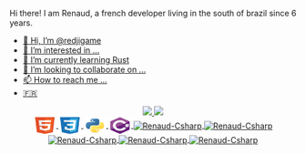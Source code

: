 Hi there! I am Renaud, a french developer living in the south of brazil since 6 years.

<div align="center">
  <a href="https://github.com/redjigame">
  
</div>

- 👋 Hi, I’m @redjigame
- 👀 I’m interested in ...
- 🌱 I’m currently learning Rust
- 💞️ I’m looking to collaborate on ...
- 📫 How to reach me ...
-   🇫🇷 

  <div align="center">
  <a href="https://github.com/redjigame">
    <img height="180em" src="https://github-readme-stats.vercel.app/api?username=redjigame&show_icons=true&theme=dark&include_all_commits=true&count_private=true"/>
  <img height="180em" src="https://github-readme-stats.vercel.app/api/top-langs/?username=redjigame&layout=compact&langs_count=7&theme=dark"/>
</div>
    
<div align="center" style="display: inline_block">
  <img align="center" alt="Renaud-HTML" height="30" width="40" src="https://raw.githubusercontent.com/devicons/devicon/master/icons/html5/html5-original.svg">
  <img align="center" alt="Renaud-CSS" height="30" width="40" src="https://raw.githubusercontent.com/devicons/devicon/master/icons/css3/css3-original.svg">
  <img align="center" alt="Renaud-Python" height="30" width="40" src="https://raw.githubusercontent.com/devicons/devicon/master/icons/python/python-original.svg">
  <img align="center" alt="Renaud-Csharp" height="30" width="40" src="https://raw.githubusercontent.com/devicons/devicon/master/icons/csharp/csharp-original.svg">
  <img align="center" alt="Renaud-Csharp" height="30" width="40" src="https://cdn.jsdelivr.net/gh/devicons/devicon/icons/dotnetcore/dotnetcore-original.svg" />
  <img align="center" alt="Renaud-Csharp" height="30" width="40" src="https://cdn.jsdelivr.net/gh/devicons/devicon/icons/rust/rust-plain.svg" />
  <img align="center" alt="Renaud-Csharp" height="30" width="40" src="https://cdn.jsdelivr.net/gh/devicons/devicon/icons/unity/unity-original.svg" />
  <img align="center" alt="Renaud-Csharp" height="30" width="40" src="https://cdn.jsdelivr.net/gh/devicons/devicon/icons/vscode/vscode-original.svg" />
  <img align="center" alt="Renaud-Csharp" height="30" width="40" src="https://cdn.jsdelivr.net/gh/devicons/devicon/icons/gimp/gimp-original-wordmark.svg" />
</div>
    
    
    

